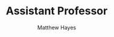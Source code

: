 ---
layout: post
title: Assistant Professor
author: Matthew Hayes
school: Xavier University of Louisiana, Physics and Computer Sciences
project-type: TestElement
image: "mhayes.jpg"
categories: project-investigator
email: mhayes5@xula.edu
phone: (504) 520-5453
zip: 70125
city: New Orleans
state: Louisiana
---